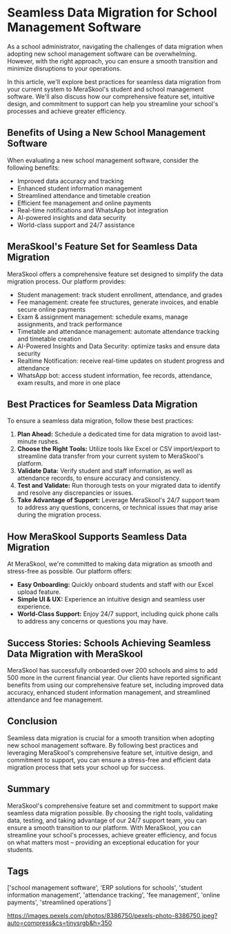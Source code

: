 # Seamless Data Migration for School Management Software

As a school administrator, navigating the challenges of data migration when adopting new school management software can be overwhelming. However, with the right approach, you can ensure a smooth transition and minimize disruptions to your operations.

In this article, we'll explore best practices for seamless data migration from your current system to MeraSkool's student and school management software. We'll also discuss how our comprehensive feature set, intuitive design, and commitment to support can help you streamline your school's processes and achieve greater efficiency.

## Benefits of Using a New School Management Software

When evaluating a new school management software, consider the following benefits:

*   Improved data accuracy and tracking
*   Enhanced student information management
*   Streamlined attendance and timetable creation
*   Efficient fee management and online payments
*   Real-time notifications and WhatsApp bot integration
*   AI-powered insights and data security
*   World-class support and 24/7 assistance

## MeraSkool's Feature Set for Seamless Data Migration

MeraSkool offers a comprehensive feature set designed to simplify the data migration process. Our platform provides:

*   Student management: track student enrollment, attendance, and grades
*   Fee management: create fee structures, generate invoices, and enable secure online payments
*   Exam & assignment management: schedule exams, manage assignments, and track performance
*   Timetable and attendance management: automate attendance tracking and timetable creation
*   AI-Powered Insights and Data Security: optimize tasks and ensure data security
*   Realtime Notification: receive real-time updates on student progress and attendance
*   WhatsApp bot: access student information, fee records, attendance, exam results, and more in one place

## Best Practices for Seamless Data Migration

To ensure a seamless data migration, follow these best practices:

1.  **Plan Ahead:** Schedule a dedicated time for data migration to avoid last-minute rushes.
2.  **Choose the Right Tools:** Utilize tools like Excel or CSV import/export to streamline data transfer from your current system to MeraSkool's platform.
3.  **Validate Data:** Verify student and staff information, as well as attendance records, to ensure accuracy and consistency.
4.  **Test and Validate:** Run thorough tests on your migrated data to identify and resolve any discrepancies or issues.
5.  **Take Advantage of Support:** Leverage MeraSkool's 24/7 support team to address any questions, concerns, or technical issues that may arise during the migration process.

## How MeraSkool Supports Seamless Data Migration

At MeraSkool, we're committed to making data migration as smooth and stress-free as possible. Our platform offers:

*   **Easy Onboarding:** Quickly onboard students and staff with our Excel upload feature.
*   **Simple UI & UX:** Experience an intuitive design and seamless user experience.
*   **World-Class Support:** Enjoy 24/7 support, including quick phone calls to address any concerns or questions you may have.

## Success Stories: Schools Achieving Seamless Data Migration with MeraSkool

MeraSkool has successfully onboarded over 200 schools and aims to add 500 more in the current financial year. Our clients have reported significant benefits from using our comprehensive feature set, including improved data accuracy, enhanced student information management, and streamlined attendance and fee management.

## Conclusion

Seamless data migration is crucial for a smooth transition when adopting new school management software. By following best practices and leveraging MeraSkool's comprehensive feature set, intuitive design, and commitment to support, you can ensure a stress-free and efficient data migration process that sets your school up for success.

## Summary

MeraSkool's comprehensive feature set and commitment to support make seamless data migration possible. By choosing the right tools, validating data, testing, and taking advantage of our 24/7 support team, you can ensure a smooth transition to our platform. With MeraSkool, you can streamline your school's processes, achieve greater efficiency, and focus on what matters most – providing an exceptional education for your students.

## Tags

['school management software', 'ERP solutions for schools', 'student information management', 'attendance tracking', 'fee management', 'online payments', 'streamlined operations']

https://images.pexels.com/photos/8386750/pexels-photo-8386750.jpeg?auto=compress&cs=tinysrgb&h=350